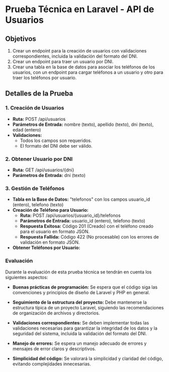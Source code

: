 # Prueba Técnica en Laravel - API de Usuarios

## Objetivos
1. Crear un endpoint para la creación de usuarios con validaciones correspondientes, incluida la validación del formato del DNI.
2. Crear un endpoint para traer un usuario por DNI.
3. Crear una tabla en la base de datos para asociar los teléfonos de los usuarios, con un endpoint para cargar teléfonos a un usuario y otro para traer los teléfonos por usuario.

## Detalles de la Prueba

### 1. Creación de Usuarios
- **Ruta:** POST /api/usuarios
- **Parámetros de Entrada:** nombre (texto), apellido (texto), dni (texto), edad (entero)
- **Validaciones:**
  - Todos los campos son requeridos.
  - El formato del DNI debe ser válido.

### 2. Obtener Usuario por DNI
- **Ruta:** GET /api/usuarios/{dni}
- **Parámetros de Entrada:** dni (texto)

### 3. Gestión de Teléfonos
- **Tabla en la Base de Datos:** "telefonos" con los campos usuario_id (entero), telefono (texto)
- **Creación de Teléfono para Usuario:**
  - **Ruta:** POST /api/usuarios/{usuario_id}/telefonos
  - **Parámetros de Entrada:** usuario_id (entero), telefono (texto)
  - **Respuesta Exitosa:** Código 201 (Creado) con el teléfono creado para el usuario en formato JSON.
  - **Respuesta Fallida:** Código 422 (No procesable) con los errores de validación en formato JSON.
- **Obtener Teléfonos por Usuario:**

### Evaluación

Durante la evaluación de esta prueba técnica se tendrán en cuenta los siguientes aspectos:

- **Buenas prácticas de programación:** Se espera que el código siga las convenciones y principios de diseño de Laravel y PHP en general.

- **Seguimiento de la estructura del proyecto:** Debe mantenerse la estructura típica de un proyecto Laravel, siguiendo las recomendaciones de organización de archivos y directorios.

- **Validaciones correspondientes:** Se deben implementar todas las validaciones necesarias para garantizar la integridad de los datos y la seguridad del sistema, incluida la validación del formato del DNI.

- **Manejo de errores:** Se espera un manejo adecuado de errores y mensajes de error claros y descriptivos.

- **Simplicidad del código:** Se valorará la simplicidad y claridad del código, evitando complejidades innecesarias.
